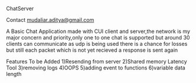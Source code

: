 ChatServer

Contact mudaliar.aditya@gmail.com 


A Basic Chat Application made with CUI client and server,the network is my major concern and priority,only one to one chat is supported
but around 30 clients can communicate as udp is being used there is a chance for losses but still each packet which is not yet recieved a response is sent again

Features To be Added
1)Resending from server
2)Shared memory Latency Tool
3)removing logs
4)OOPS
5)adding event to functions
6)variable data length
